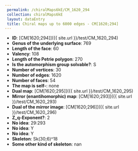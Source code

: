 ```yaml
--- 
 permalink: /chiralMaps6kE/CM_1620_294 
 collection: chiralMaps6kE
 layout: dataEntry
 title: Chiral maps up to 6000 edges - CM[1620;294]
---
```


- **ID**: [CM[1620;294]]({{ site.url }}/test/CM_1620_294)
- **Genus of the underlying surface**: 769
- **Length of the face**: 60
- **Valency**: 108
- **Length of the Petrie polygon**: 270
- **Is the automorphism group solvable?**: S
- **Number of vertices**: 30
- **Number of edges**: 1620
- **Number of faces**: 54
- **The map is self-**: none
- **Dual map**: [CM[1620;295]]({{ site.url }}/test/CM_1620_295)
- **Mirror (enantihomorphic) map**: [CM[1620;293]]({{ site.url }}/test/CM_1620_293)
- **Dual of the mirror image**: [CM[1620;296]]({{ site.url }}/test/CM_1620_296)
- **Z_q-Exponent?**: 2
- **No idea**:  29:293
- **No idea**: Y
- **No idea**: Y
- **Skeleton**: Sk(30;6)^18
- **Some other kind of skeleton**: nan
